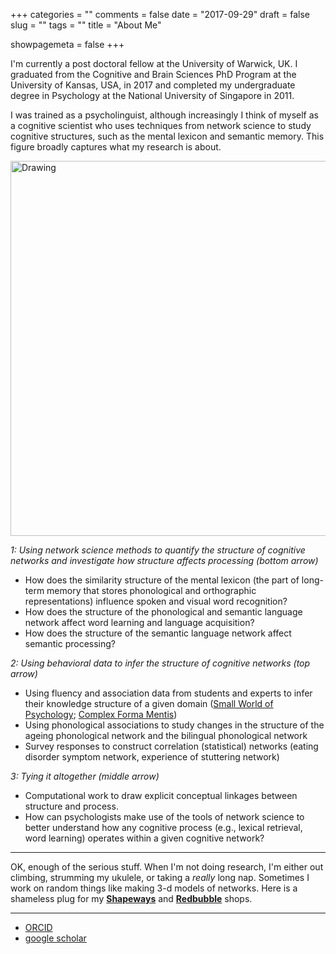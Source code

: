+++
categories = ""
comments = false
date = "2017-09-29"
draft = false
slug = ""
tags = ""
title = "About Me"

showpagemeta = false
+++

I'm currently a post doctoral fellow at the University of Warwick, UK. I graduated from the Cognitive and Brain Sciences PhD Program at the University of Kansas, USA, in 2017 and completed my undergraduate degree in Psychology at the National University of Singapore in 2011. 

I was trained as a psycholinguist, although increasingly I think of myself as a cognitive scientist who uses techniques from network science to study cognitive structures, such as the mental lexicon and semantic memory. This figure broadly captures what my research is about. 

<img src="/img/jobtalk.jpg" alt="Drawing" style="width: 600px;"/>  

*1: Using network science methods to quantify the structure of cognitive networks and investigate how structure affects processing (bottom arrow)*

* How does the similarity structure of the mental lexicon (the part of long-term memory that stores phonological and orthographic representations) influence spoken and visual word recognition? 
* How does the structure of the phonological and semantic language network affect word learning and language acquisition? 
* How does the structure of the semantic language network affect semantic processing? 

*2: Using behavioral data to infer the structure of cognitive networks (top arrow)*

* Using fluency and association data from students and experts to infer their knowledge structure of a given domain ([Small World of Psychology](https://csqsiew.netlify.com/studies/swopf/); [Complex Forma Mentis](http://www.complexmentis.com/team/))
* Using phonological associations to study changes in the structure of the ageing phonological network and the bilingual phonological network
* Survey responses to construct correlation (statistical) networks (eating disorder symptom network, experience of stuttering network)

*3: Tying it altogether (middle arrow)*

* Computational work to draw explicit conceptual linkages between structure and process.
* How can psychologists make use of the tools of network science to better understand how any cognitive process (e.g., lexical retrieval, word learning) operates within a given cognitive network? 

***

OK, enough of the serious stuff. When I'm not doing research, I'm either out climbing, strumming my ukulele, or taking a _really_ long nap. Sometimes I work on random things like making 3-d models of networks. Here is a shameless plug for my **[Shapeways](https://www.shapeways.com/shops/csqsiew)** and **[Redbubble](https://www.redbubble.com/people/csqsiew)** shops.

***

* [ORCID](http://orcid.org/0000-0003-3384-7374)
* [google scholar](https://scholar.google.com/citations?user=CviKcyUAAAAJ&hl=en&oi=ao)
